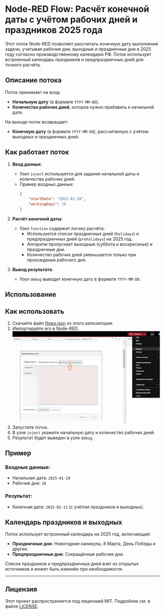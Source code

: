 # Node-RED Flow: Расчёт конечной даты с учётом рабочих дней и праздников 2025 года

Этот поток Node-RED позволяет рассчитать конечную дату выполнения задачи, учитывая рабочие дни, выходные и праздничные дни в 2025 году согласно производственному календарю РФ. Поток использует встроенный календарь праздников и предпраздничных дней для точного расчёта.

## Описание потока

Поток принимает на вход:
- **Начальную дату** (в формате `YYYY-MM-DD`).
- **Количество рабочих дней**, которое нужно прибавить к начальной дате.

На выходе поток возвращает:
- **Конечную дату** (в формате `YYYY-MM-DD`), рассчитанную с учётом выходных и праздничных дней.

## Как работает поток

1. **Ввод данных**:
   - Узел `inject` используется для задания начальной даты и количества рабочих дней.
   - Пример входных данных:
     ```json
     {
         "startDate": "2025-01-28",
         "workingDays": 10
     }
     ```

2. **Расчёт конечной даты**:
   - Узел `function` содержит логику расчёта:
     - Используется список праздничных дней (`holidays`) и предпраздничных дней (`preholidays`) на 2025 год.
     - Алгоритм пропускает выходные (суббота и воскресенье) и праздничные дни.
     - Количество рабочих дней уменьшается только при прохождении рабочего дня.

3. **Вывод результата**:
   - Узел `debug` выводит конечную дату в формате `YYYY-MM-DD`.

## Использование
## Как использовать
1. Скачайте файл [flows.json](https://github.com/NodeRedBPM/Workday-Calculator-Node-Red/blob/main/wdflow.json) из этого репозитория.
2. Импортируйте его в Node-RED.
![Описание фото](https://github.com/NodeRedBPM/MegaCRM-API-Node-Red/blob/main/importfile.png)
3. Запустите поток.
4. В узле `inject` укажите начальную дату и количество рабочих дней.
5. Результат будет выведен в узле `debug`.

## Пример

### Входные данные:
- Начальная дата: `2025-01-28`
- Рабочие дни: `10`

### Результат:
- Конечная дата: `2025-02-11` (с учётом праздников и выходных).

## Календарь праздников и выходных

Поток использует встроенный календарь на 2025 год, включающий:
- **Праздничные дни**: Новогодние каникулы, 8 Марта, День Победы и другие.
- **Предпраздничные дни**: Сокращённые рабочие дни.

Список праздников и предпраздничных дней взят из открытых источников и может быть изменён при необходимости.

---
## Лицензия

Этот проект распространяется под лицензией MIT. Подробнее см. в файле [LICENSE](LICENSE).
